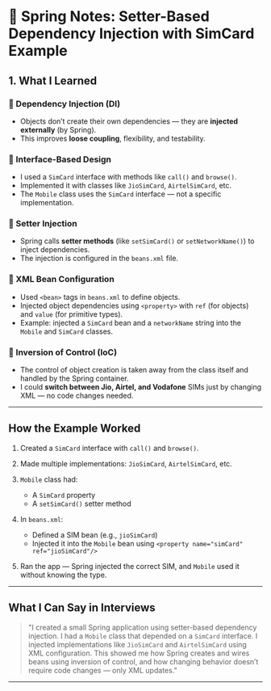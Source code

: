 # 📘 Spring Notes: Setter-Based Dependency Injection with SimCard Example

##  1. **What I Learned**

### 🔹 Dependency Injection (DI)

* Objects don’t create their own dependencies — they are **injected externally** (by Spring).
* This improves **loose coupling**, flexibility, and testability.

### 🔹 Interface-Based Design

* I used a `SimCard` interface with methods like `call()` and `browse()`.
* Implemented it with classes like `JioSimCard`, `AirtelSimCard`, etc.
* The `Mobile` class uses the `SimCard` interface — not a specific implementation.

### 🔹 Setter Injection

* Spring calls **setter methods** (like `setSimCard()` or `setNetworkName()`) to inject dependencies.
* The injection is configured in the `beans.xml` file.

### 🔹 XML Bean Configuration

* Used `<bean>` tags in `beans.xml` to define objects.
* Injected object dependencies using `<property>` with `ref` (for objects) and `value` (for primitive types).
* Example: injected a `SimCard` bean and a `networkName` string into the `Mobile` and `SimCard` classes.

### 🔹 Inversion of Control (IoC)

* The control of object creation is taken away from the class itself and handled by the Spring container.
* I could **switch between Jio, Airtel, and Vodafone** SIMs just by changing XML — no code changes needed.

---

##  How the Example Worked

1. Created a `SimCard` interface with `call()` and `browse()`.
2. Made multiple implementations: `JioSimCard`, `AirtelSimCard`, etc.
3. `Mobile` class had:

   * A `SimCard` property
   * A `setSimCard()` setter method
4. In `beans.xml`:

   * Defined a SIM bean (e.g., `jioSimCard`)
   * Injected it into the `Mobile` bean using `<property name="simCard" ref="jioSimCard"/>`
5. Ran the app — Spring injected the correct SIM, and `Mobile` used it without knowing the type.

---

##  What I Can Say in Interviews

> "I created a small Spring application using setter-based dependency injection. I had a `Mobile` class that depended on a `SimCard` interface. I injected implementations like `JioSimCard` and `AirtelSimCard` using XML configuration. This showed me how Spring creates and wires beans using inversion of control, and how changing behavior doesn’t require code changes — only XML updates."

---

